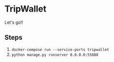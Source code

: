 # TripWallet

Let's go!!

## Steps
1. `docker-compose run --service-ports tripwallet`
2. `python manage.py runserver 0.0.0.0:55688`
